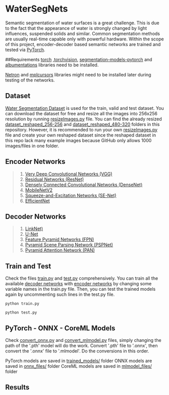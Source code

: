 # WaterSegNets
 Semantic segmentation of water surfaces is a great challenge. This is due to the fact that the appearance of water is strongly changed by light influences, suspended solids and similar. Common segmentation methods are usually real-time capable only with powerful hardware. Within the scope of this project, encoder-decoder based semantic networks are trained and tested via [PyTorch](https://pytorch.org/).

##Requirements
[torch](https://pytorch.org/) ,[torchvision](https://pytorch.org/), [segmentation-models-pytorch](https://smp.readthedocs.io/en/latest/install.html) and [albumentations](https://pypi.org/project/albumentations/) libraries need to be installed.

[Netron](https://github.com/lutzroeder/Netron) and [mplcursors](https://pypi.org/project/mplcursors/) libraries might need to be installed later during testing of the networks.

## Dataset
 [Water Segmentation Dataset](https://www.kaggle.com/gvclsu/water-segmentation-dataset) is used for the train, valid and test dataset. You can download the dataset for free and resize all the images into 256x256 resolution by running [resizeImages.py](https://github.com/erdemunal35/WaterSegNets/blob/main/resizeImages.py) file. You can find the already resized [dataset_reshaped_256-256]() and [dataset_reshaped_480-320]() folders in this repository. However, it is recommended to run your own [resizeImages.py](https://github.com/erdemunal35/WaterSegNets/blob/main/resizeImages.py) file and create your own reshaped dataset since the reshaped dataset in this repo lack many example images because GitHub only allows 1000 images/files in one folder.
 
## Encoder Networks
> 1. [Very Deep Convolutional Networks (VGG)](https://arxiv.org/pdf/1409.1556.pdf)
> 2. [Residual Networks (ResNet)](https://arxiv.org/pdf/1512.03385.pdf)
> 3. [Densely Connected Convolutional Networks (DenseNet)](https://arxiv.org/pdf/1608.06993.pdf)
> 4. [MobileNetV2](https://arxiv.org/pdf/1801.04381.pdf)
> 5. [Squeeze-and-Excitation Networks (SE-Net)](https://arxiv.org/pdf/1709.01507.pdf)
> 6. [EfficientNet](https://arxiv.org/pdf/1905.11946.pdf)

## Decoder Networks
> 1. [LinkNet)](https://arxiv.org/pdf/1707.03718.pdf)
> 2. [U-Net](https://arxiv.org/pdf/1505.04597.pdf)
> 3. [Feature Pyramid Networks (FPN)](https://arxiv.org/pdf/1612.03144.pdf)
> 4. [Pyramid Scene Parsing Network (PSPNet)](https://arxiv.org/pdf/1612.01105.pdf)
> 5. [Pyramid Attention Network (PAN)](https://arxiv.org/pdf/1805.10180.pdf)

## Train and Test
Check the files [train.py](https://github.com/erdemunal35/WaterSegNets/blob/main/train.py) and [test.py](https://github.com/erdemunal35/WaterSegNets/blob/main/test.py) comprehensively. You can train all the available [decoder networks](https://smp.readthedocs.io/en/latest/models.html) with [encoder networks](https://smp.readthedocs.io/en/latest/encoders.html) by changing some variable names in the train.py file. Then, you can test the trained models again by uncommenting such lines in the test.py file.
```
python train.py
```
```
python test.py
```
## PyTorch - ONNX - CoreML Models
Check [convert_onnx.py](https://github.com/erdemunal35/WaterSegNets/blob/main/convert_onnx.py) and [convert_mlmodel.py](https://github.com/erdemunal35/WaterSegNets/blob/main/convert_mlmodel.py) files, simply changing the path of the '.pth' model will do the work. Convert '.pth' file to '.onnx', then convert the '.onnx' file to '.mlmodel'. Do the conversions in this order.

PyTorch models are saved in [trained_models/](https://github.com/erdemunal35/WaterSegNets/tree/main/trained_models) folder
ONNX models are saved in [onnx_files/](https://github.com/erdemunal35/WaterSegNets/tree/main/onnx_files) folder
CoreML models are saved in [mlmodel_files/](https://github.com/erdemunal35/WaterSegNets/tree/main/mlmodel_files) folder

## Results
